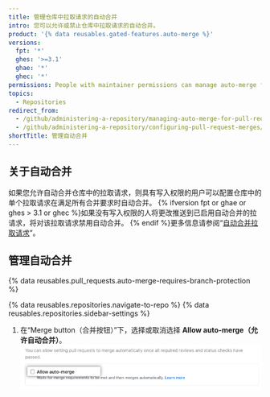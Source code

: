 ```yaml
---
title: 管理仓库中拉取请求的自动合并
intro: 您可以允许或禁止仓库中拉取请求的自动合并。
product: '{% data reusables.gated-features.auto-merge %}'
versions:
  fpt: '*'
  ghes: '>=3.1'
  ghae: '*'
  ghec: '*'
permissions: People with maintainer permissions can manage auto-merge for pull requests in a repository.
topics:
  - Repositories
redirect_from:
  - /github/administering-a-repository/managing-auto-merge-for-pull-requests-in-your-repository
  - /github/administering-a-repository/configuring-pull-request-merges/managing-auto-merge-for-pull-requests-in-your-repository
shortTitle: 管理自动合并
---
```


## 关于自动合并

如果您允许自动合并仓库中的拉取请求，则具有写入权限的用户可以配置仓库中的单个拉取请求在满足所有合并要求时自动合并。 {% ifversion fpt or ghae or ghes > 3.1 or ghec %}如果没有写入权限的人将更改推送到已启用自动合并的拉请求，将对该拉取请求禁用自动合并。 {% endif %}更多信息请参阅“[自动合并拉取请求](/pull-requests/collaborating-with-pull-requests/incorporating-changes-from-a-pull-request/automatically-merging-a-pull-request)”。

## 管理自动合并

{% data reusables.pull_requests.auto-merge-requires-branch-protection %}

{% data reusables.repositories.navigate-to-repo %}
{% data reusables.repositories.sidebar-settings %}
1. 在“Merge button（合并按钮）”下，选择或取消选择 **Allow auto-merge（允许自动合并）**。 ![允许或禁止自动合并的复选框](/assets/images/help/pull_requests/allow-auto-merge-checkbox.png)

